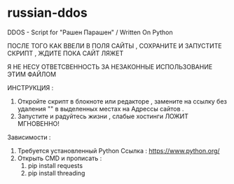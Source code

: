 # russian-ddos
DDOS - Script for "Рашен Парашен" / Written On Python

ПОСЛЕ ТОГО КАК ВВЕЛИ В ПОЛЯ САЙТЫ , СОХРАНИТЕ И ЗАПУСТИТЕ СКРИПТ , ЖДИТЕ ПОКА САЙТ ЛЯЖЕТ 

Я НЕ НЕСУ ОТВЕТСВЕННОСТЬ ЗА НЕЗАКОННЫЕ ИСПОЛЬЗОВАНИЕ ЭТИМ ФАЙЛОМ 

ИНСТРУКЦИЯ : 
 
 1. Откройте скрипт в блокноте или редакторе , замените на ссылку без удаления "" в выделенных местах на Адрессы сайтов . 
 2. Запустите и радуйтесь жизни , слабые хостинги ЛОЖИТ МГНОВЕННО! 

Зависимости :
 
 1. Требуется установленный Python Ссылка : https://www.python.org/
 2. Открыть CMD и прописать : 
     1. pip install requests 
     2. pip install threading
